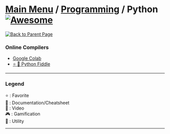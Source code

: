 # [Main Menu](../../README.md) / [Programming](../README.md) / Python [![Awesome](https://awesome.re/badge-flat.svg)](https://awesome.re)

[![Back to Parent Page](https://img.shields.io/badge/-Back_to_Parent_Page-blue?style=for-the-badge)](../README.md)

### Online Compilers
- [Google Colab](https://colab.research.google.com/)
- [:star: :wrench: Python Fiddle](https://python-fiddle.com)

---

### Legend
:star: : Favorite\
:book: : Documentation/Cheatsheet\
:movie_camera: : Video\
:video_game: : Gamification\
:wrench: : Utility

---
